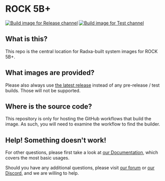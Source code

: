 # ROCK 5B+
[![Build image for Release channel](https://github.com/radxa-build/rock-5b-plus/actions/workflows/build.yaml/badge.svg)](https://github.com/radxa-build/rock-5b-plus/actions/workflows/build.yaml) [![Build image for Test channel](https://github.com/radxa-build/rock-5b-plus/actions/workflows/test.yaml/badge.svg)](https://github.com/radxa-build/rock-5b-plus/actions/workflows/test.yaml)

## What is this?

This repo is the central location for Radxa-built system images for ROCK 5B+.

## What images are provided?

Please also always use [the latest release](https://github.com/radxa-build/rock-5b-plus/releases/latest) instead of any pre-release / test builds. Those will not be supported.

## Where is the source code?

This repository is only for hosting the GitHub workflows that build the image. As such, you will need to examine the workflow to find the builder.

## Help! Something doesn't work!

For other questions, please first take a look at [our Documentation](https://docs.radxa.com), which covers the most basic usages.

Should you have any additional questions, please visit [our forum](https://forum.radxa.com/) or [our Discord](https://rock.sh/go), and we are willing to help.

